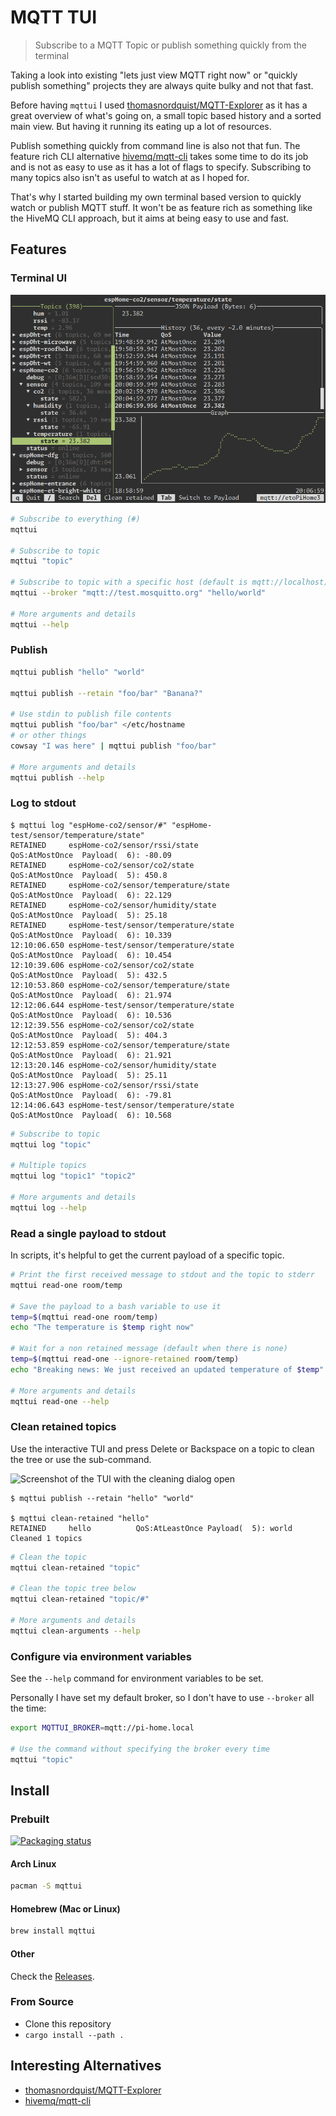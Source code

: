 # MQTT TUI

> Subscribe to a MQTT Topic or publish something quickly from the terminal

Taking a look into existing "lets just view MQTT right now" or "quickly publish something" projects they are always quite bulky and not that fast.

Before having `mqttui` I used [thomasnordquist/MQTT-Explorer](https://github.com/thomasnordquist/MQTT-Explorer) as it has a great overview of what's going on, a small topic based history and a sorted main view.
But having it running its eating up a lot of resources.

Publish something quickly from command line is also not that fun.
The feature rich CLI alternative [hivemq/mqtt-cli](https://github.com/hivemq/mqtt-cli) takes some time to do its job and is not as easy to use as it has a lot of flags to specify.
Subscribing to many topics also isn't as useful to watch at as I hoped for.

That's why I started building my own terminal based version to quickly watch or publish MQTT stuff.
It won't be as feature rich as something like the HiveMQ CLI approach, but it aims at being easy to use and fast.

## Features

### Terminal UI

![Screenshot of the interactive terminal UI](media/tui.png)

```bash
# Subscribe to everything (#)
mqttui

# Subscribe to topic
mqttui "topic"

# Subscribe to topic with a specific host (default is mqtt://localhost)
mqttui --broker "mqtt://test.mosquitto.org" "hello/world"

# More arguments and details
mqttui --help
```

### Publish

```bash
mqttui publish "hello" "world"

mqttui publish --retain "foo/bar" "Banana?"

# Use stdin to publish file contents
mqttui publish "foo/bar" </etc/hostname
# or other things
cowsay "I was here" | mqttui publish "foo/bar"

# More arguments and details
mqttui publish --help
```

### Log to stdout

```plaintext
$ mqttui log "espHome-co2/sensor/#" "espHome-test/sensor/temperature/state"
RETAINED     espHome-co2/sensor/rssi/state                      QoS:AtMostOnce  Payload(  6): -80.09
RETAINED     espHome-co2/sensor/co2/state                       QoS:AtMostOnce  Payload(  5): 450.8
RETAINED     espHome-co2/sensor/temperature/state               QoS:AtMostOnce  Payload(  6): 22.129
RETAINED     espHome-co2/sensor/humidity/state                  QoS:AtMostOnce  Payload(  5): 25.18
RETAINED     espHome-test/sensor/temperature/state              QoS:AtMostOnce  Payload(  6): 10.339
12:10:06.650 espHome-test/sensor/temperature/state              QoS:AtMostOnce  Payload(  6): 10.454
12:10:39.606 espHome-co2/sensor/co2/state                       QoS:AtMostOnce  Payload(  5): 432.5
12:10:53.860 espHome-co2/sensor/temperature/state               QoS:AtMostOnce  Payload(  6): 21.974
12:12:06.644 espHome-test/sensor/temperature/state              QoS:AtMostOnce  Payload(  6): 10.536
12:12:39.556 espHome-co2/sensor/co2/state                       QoS:AtMostOnce  Payload(  5): 404.3
12:12:53.859 espHome-co2/sensor/temperature/state               QoS:AtMostOnce  Payload(  6): 21.921
12:13:20.146 espHome-co2/sensor/humidity/state                  QoS:AtMostOnce  Payload(  5): 25.11
12:13:27.906 espHome-co2/sensor/rssi/state                      QoS:AtMostOnce  Payload(  6): -79.81
12:14:06.643 espHome-test/sensor/temperature/state              QoS:AtMostOnce  Payload(  6): 10.568
```

```bash
# Subscribe to topic
mqttui log "topic"

# Multiple topics
mqttui log "topic1" "topic2"

# More arguments and details
mqttui log --help
```

### Read a single payload to stdout

In scripts, it's helpful to get the current payload of a specific topic.

```bash
# Print the first received message to stdout and the topic to stderr
mqttui read-one room/temp

# Save the payload to a bash variable to use it
temp=$(mqttui read-one room/temp)
echo "The temperature is $temp right now"

# Wait for a non retained message (default when there is none)
temp=$(mqttui read-one --ignore-retained room/temp)
echo "Breaking news: We just received an updated temperature of $temp"

# More arguments and details
mqttui read-one --help
```

### Clean retained topics

Use the interactive TUI and press Delete or Backspace on a topic to clean the tree or use the sub-command.

![Screenshot of the TUI with the cleaning dialog open](media/clean-interactive.png)

```plaintext
$ mqttui publish --retain "hello" "world"

$ mqttui clean-retained "hello"
RETAINED     hello          QoS:AtLeastOnce Payload(  5): world
Cleaned 1 topics
```

```bash
# Clean the topic
mqttui clean-retained "topic"

# Clean the topic tree below
mqttui clean-retained "topic/#"

# More arguments and details
mqttui clean-arguments --help
```

### Configure via environment variables

See the `--help` command for environment variables to be set.

Personally I have set my default broker, so I don't have to use `--broker` all the time:

```bash
export MQTTUI_BROKER=mqtt://pi-home.local

# Use the command without specifying the broker every time
mqttui "topic"
```

## Install

### Prebuilt

[![Packaging status](https://repology.org/badge/vertical-allrepos/mqttui.svg?columns=3&exclude_unsupported=1)](https://repology.org/project/mqttui/versions)

#### Arch Linux

```bash
pacman -S mqttui
```

#### Homebrew (Mac or Linux)

```bash
brew install mqttui
```

#### Other

Check the [Releases](https://github.com/EdJoPaTo/mqttui/releases).

### From Source

- Clone this repository
- `cargo install --path .`

## Interesting Alternatives

- [thomasnordquist/MQTT-Explorer](https://github.com/thomasnordquist/MQTT-Explorer)
- [hivemq/mqtt-cli](https://github.com/hivemq/mqtt-cli)
